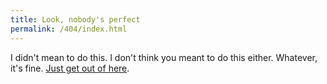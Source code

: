```yaml
---
title: Look, nobody's perfect
permalink: /404/index.html
---
```


I didn't mean to do this. I don't think you meant to do this either. Whatever, it's fine. [Just get out of here](/).
